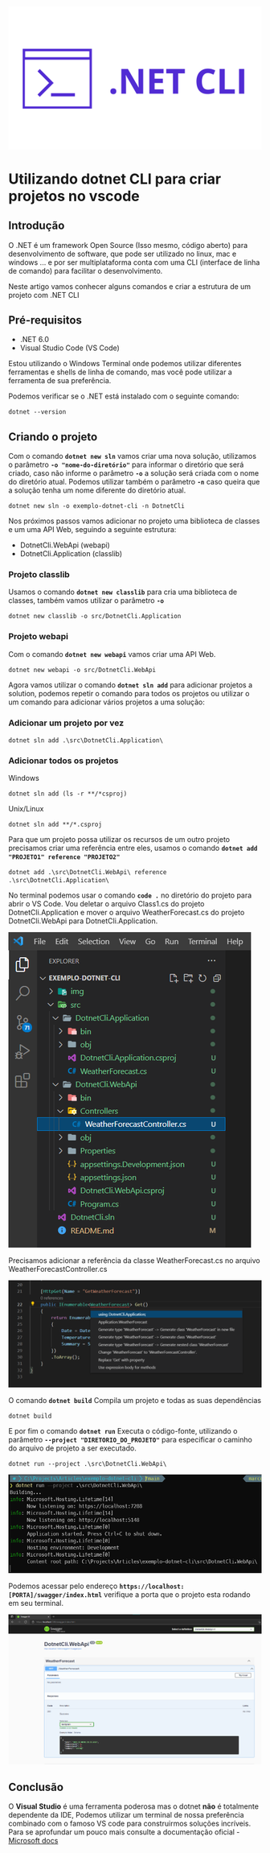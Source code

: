 ![dotnet-Cli](img/NETCLI.png)
# Utilizando dotnet CLI para criar projetos no vscode

## Introdução 

O .NET é um framework Open Source (Isso mesmo, código aberto) para desenvolvimento de software, que pode ser utilizado no linux, mac e windows ...
e por ser multiplataforma conta com uma CLI (interface de linha de comando) para facilitar o desenvolvimento.

Neste artigo vamos conhecer alguns comandos e criar a estrutura de um projeto com .NET CLI

## Pré-requisitos

 + .NET 6.0
 + Visual Studio Code (VS Code) 
 
Estou utilizando o Windows Terminal onde podemos utilizar diferentes ferramentas e shells de linha de comando, mas você pode utilizar a ferramenta de sua preferência.

Podemos verificar se o .NET está instalado com o seguinte comando:

    dotnet --version

## Criando o projeto
Com o comando **`dotnet new sln`** vamos criar uma nova solução, utilizamos o parâmetro **`-o "nome-do-diretório"`** para informar o diretório que será criado, caso não informe o parâmetro **`-o`**  a solução será criada com o nome do diretório atual. Podemos utilizar também o parâmetro **`-n`** caso queira que a solução tenha um nome diferente do diretório atual.

    dotnet new sln -o exemplo-dotnet-cli -n DotnetCli

Nos próximos passos vamos adicionar no projeto uma biblioteca de classes e um uma API Web, seguindo a seguinte estrutura:

- DotnetCli.WebApi (webapi)
- DotnetCli.Application (classlib)

### Projeto classlib
Usamos o comando **`dotnet new classlib`** para cria uma biblioteca de classes, também vamos utilizar o parâmetro **`-o`** 

    dotnet new classlib -o src/DotnetCli.Application


### Projeto webapi

Com o comando **`dotnet new webapi`** vamos criar uma API Web.

    dotnet new webapi -o src/DotnetCli.WebApi

Agora vamos utilizar o comando **`dotnet sln add`** para adicionar projetos a solution, podemos repetir o comando para todos os projetos ou utilizar o um comando para adicionar vários projetos a uma solução:

### Adicionar um projeto por vez
	
    dotnet sln add .\src\DotnetCli.Application\

### Adicionar todos os projetos

Windows
    
    dotnet sln add (ls -r **/*csproj)

Unix/Linux

    dotnet sln add **/*.csproj  


Para que um projeto possa utilizar os recursos de um outro projeto precisamos criar uma referência entre eles, usamos o comando  **`dotnet add "PROJETO1" reference "PROJETO2"`**

    dotnet add .\src\DotnetCli.WebApi\ reference .\src\DotnetCli.Application\

No terminal podemos usar o comando **`code .`** no diretório do projeto para abrir o VS Code.
Vou deletar o arquivo Class1.cs do projeto DotnetCli.Application e mover o arquivo WeatherForecast.cs do projeto DotnetCli.WebApi para DotnetCli.Application.

![imagem-1](img/img-1.png)

Precisamos adicionar a referência da classe WeatherForecast.cs no arquivo WeatherForecastController.cs

![Imagem-2](img/img-2.png)


O comando **`dotnet build`** Compila um projeto e todas as suas dependências
    
    dotnet build

E por fim o comando **`dotnet run`** Executa o código-fonte, utilizando o parâmetro **`--project "DIRETORIO_DO_PROJETO"`** para especificar o caminho do arquivo de projeto a ser executado.

    dotnet run --project .\src\DotnetCli.WebApi\

![Imagem-3](img/img-3.png)

Podemos acessar pelo endereço **`https://localhost:[PORTA]/swagger/index.html`** verifique a porta que o projeto esta rodando em seu terminal.

![Imagem-4](img/img-4.png)

## Conclusão

O **Visual Studio** é uma ferramenta poderosa mas o dotnet **não** é totalmente dependente da IDE, Podemos utilizar um terminal de nossa preferência combinado com o famoso VS code para construirmos soluções incríveis. Para se aprofundar um pouco mais consulte a documentação oficial - [Microsoft docs](https://docs.microsoft.com/pt-br/dotnet/core/tools/)
